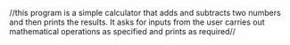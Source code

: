 //this program is a simple calculator that adds and subtracts two numbers and then prints the results.
It asks for inputs from the user carries out mathematical operations as specified and prints as required//  
